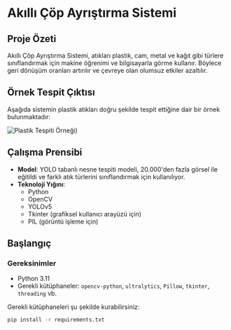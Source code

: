 # Akıllı Çöp Ayrıştırma Sistemi

## Proje Özeti
Akıllı Çöp Ayrıştırma Sistemi, atıkları plastik, cam, metal ve kağıt gibi türlere sınıflandırmak için makine öğrenimi ve bilgisayarla görme kullanır. Böylece geri dönüşüm oranları artırılır ve çevreye olan olumsuz etkiler azaltılır.

## Örnek Tespit Çıktısı

Aşağıda sistemin plastik atıkları doğru şekilde tespit ettiğine dair bir örnek bulunmaktadır:

![Plastik Tespiti Örneği](images/testpit1.jpg,images/tespit2.jpg))


## Çalışma Prensibi
- **Model**: YOLO tabanlı nesne tespiti modeli, 20.000'den fazla görsel ile eğitildi ve farklı atık türlerini sınıflandırmak için kullanılıyor.
- **Teknoloji Yığını**:
  - Python
  - OpenCV
  - YOLOv5
  - Tkinter (grafiksel kullanıcı arayüzü için)
  - PIL (görüntü işleme için)

## Başlangıç
### Gereksinimler
- Python 3.11
- Gerekli kütüphaneler: `opencv-python`, `ultralytics`, `Pillow`, `tkinter`, `threading` vb.

Gerekli kütüphaneleri şu şekilde kurabilirsiniz:
```bash
pip install -r requirements.txt

